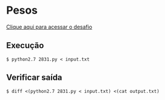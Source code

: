 # Pesos
[Clique aqui para acessar o desafio](https://www.urionlinejudge.com.br/judge/pt/problems/view/2831)

## Execução
```
$ python2.7 2831.py < input.txt
```

## Verificar saída
```
$ diff <(python2.7 2831.py < input.txt) <(cat output.txt)
```